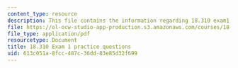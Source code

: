 ```yaml
---
content_type: resource
description: This file contains the information regarding 18.310 exam1 practice questions.
file: https://ol-ocw-studio-app-production.s3.amazonaws.com/courses/18-310-principles-of-discrete-applied-mathematics-fall-2013/613c051a8fcc487c36dd83e85d32f699_MIT18_310F13_PracExam1.pdf
file_type: application/pdf
resourcetype: Document
title: 18.310 Exam 1 practice questions
uid: 613c051a-8fcc-487c-36dd-83e85d32f699
---
```

